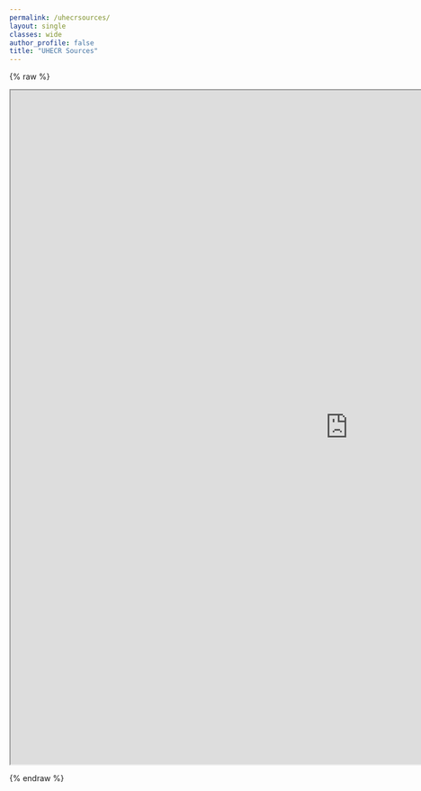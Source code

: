 ```yaml
---
permalink: /uhecrsources/
layout: single
classes: wide
author_profile: false
title: "UHECR Sources"
---
```



{% raw %}
<iframe
  src="https://plotkopavlo.github.io/UHECRSources/notebooks/index.html?path=TDE.ipynb"
  width="1200px"
  height="1200px"
></iframe>

{% endraw %}